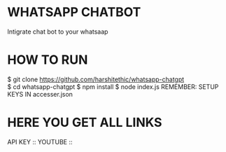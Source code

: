 # WHATSAPP CHATBOT
Intigrate chat bot to your whatsaap 
# HOW TO RUN 
$ git clone https://github.com/harshitethic/whatsapp-chatgpt <br>
$ cd whatsapp-chatgpt
$ npm install
$ node index.js 
REMEMBER: SETUP KEYS IN accesser.json

# HERE YOU GET ALL LINKS
API KEY :: 
YOUTUBE ::
